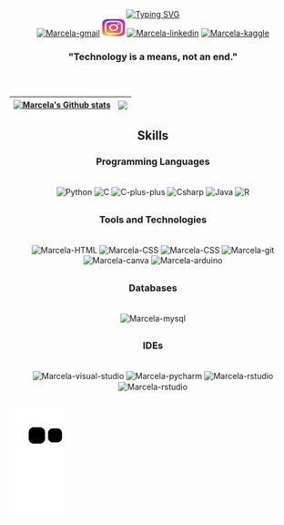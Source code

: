 <div  align="center">  
<a href="https://git.io/typing-svg"><img src="https://readme-typing-svg.demolab.com?font=Fira+Code&size=26&pause=1000&color=F7A811&center=true&width=435&lines=Hello+World!+I'm+Marcela+%F0%9F%96%96%F0%9F%8F%BC" alt="Typing SVG" /></a>
</div>

<div  style="display: inline_block" align="center">  
  <a href="mailto:contato.marcelaoliveiraf@gmail.com"><img alt="Marcela-gmail" height="30" width="40" src="https://cdn.jsdelivr.net/gh/devicons/devicon/icons/google/google-original.svg" /></a>
  <a href="https://www.instagram.com/marcela.oliveirafr/" target="_blank"><img alt="Marcela-instagram" height="30" width="40" src="https://raw.githubusercontent.com/tandpfun/skill-icons/59059d9d1a2c092696dc66e00931cc1181a4ce1f/icons/Instagram.svg" target="_blank"/></a>
  <a href="https://www.linkedin.com/in/marcela-oliveiraf/" target="_blank"><img alt="Marcela-linkedin" height="30" width="40" src="https://cdn.jsdelivr.net/gh/devicons/devicon/icons/linkedin/linkedin-original.svg" target="_blank"/></a>    
  <a href="https://www.kaggle.com/marcelaoliveiraf"  target="_blank"><img alt="Marcela-kaggle" height="30" width="40" src="https://cdn.jsdelivr.net/gh/devicons/devicon/icons/kaggle/kaggle-original.svg" target="_blank"/></a>  
</div>


<h3 align="center">"Technology is a means, not an end."</h3> 

##
<br>

<a href="https://github.com/marcela-oliveiraf/github-readme-stats"><img align="center" src="https://github-readme-stats.vercel.app/api?username=marcela-oliveiraf&show_icons=true&include_all_commits=true&theme=vision-friendly-dark&hide_border=true" alt="Marcela's Github stats" /></a> | <a href="https://github.com/marcela-oliveiraf/github-readme-stats"><img align="center" src="https://github-readme-stats.vercel.app/api/top-langs/?username=marcela-oliveiraf&layout=compact&theme=vision-friendly-dark&hide_border=true" /></a> |
| ------------- | ------------- |

##



<h2 align="center">Skills</h2>

<h3 align="center">Programming Languages</h3>
<div style="display: inline_block" align="center"><br>
  <img align="center" alt="Python" height="40" width="40" src="https://cdn.jsdelivr.net/gh/devicons/devicon/icons/python/python-original.svg" />
  <img align="center" alt="C" height="40" width="40" src="https://cdn.jsdelivr.net/gh/devicons/devicon/icons/c/c-original.svg" />   
  <img align="center" alt="C-plus-plus" height="40" width="40" src="https://cdn.jsdelivr.net/gh/devicons/devicon/icons/cplusplus/cplusplus-original.svg" />
  <img align="center" alt="Csharp" height="40" width="40" src="https://cdn.jsdelivr.net/gh/devicons/devicon/icons/csharp/csharp-original.svg" />
  <img align="center" alt="Java" height="40" width="40" src="https://cdn.jsdelivr.net/gh/devicons/devicon/icons/java/java-original.svg" />   
  <img align="center" alt="R" height="40" width="40" src="https://www.r-project.org/logo/Rlogo.svg" />
          
</div>

## 

<h3 align="center">Tools and Technologies</h3>
<div style="display: inline_block" align="center"><br>
  <img align="center" alt="Marcela-HTML" height="40" width="40" src="https://cdn.jsdelivr.net/gh/devicons/devicon/icons/html5/html5-original.svg" />
  <img align="center" alt="Marcela-CSS" height="40" width="40" src="https://cdn.jsdelivr.net/gh/devicons/devicon/icons/css3/css3-original.svg" />
  <img align="center" alt="Marcela-CSS" height="40" width="40" src="https://cdn.jsdelivr.net/gh/devicons/devicon/icons/linux/linux-original.svg" />  
  <img align="center" alt="Marcela-git" height="40" width="40" src="https://cdn.jsdelivr.net/gh/devicons/devicon/icons/git/git-original.svg" />
  <img align="center" alt="Marcela-canva" height=40" width="40" src="https://cdn.jsdelivr.net/gh/devicons/devicon/icons/canva/canva-original.svg" />  
  <img align="center" alt="Marcela-arduino" height="40" width="40" src="https://cdn.jsdelivr.net/gh/devicons/devicon/icons/arduino/arduino-original.svg" />            
</div>

##

<h3 align="center">Databases</h3>
<div style="display: inline_block" align="center"><br>
  <img align="center" alt="Marcela-mysql" height="40" width="40" src="https://cdn.jsdelivr.net/gh/devicons/devicon/icons/mysql/mysql-original.svg" />          
</div>


##

<h3 align="center">IDEs</h3>
<div style="display: inline_block" align="center"><br>
  <img align="center" alt="Marcela-visual-studio" height="40" widht="40" src="https://cdn.jsdelivr.net/gh/devicons/devicon/icons/visualstudio/visualstudio-plain.svg" />
  <img align="center" alt="Marcela-pycharm" height="40" width="40" src="https://cdn.jsdelivr.net/gh/devicons/devicon/icons/pycharm/pycharm-original.svg" />
  <img align="center" alt="Marcela-rstudio" height="40" width="40" src="https://cdn.jsdelivr.net/gh/devicons/devicon/icons/rstudio/rstudio-original.svg"/>
  <img align="center" alt="Marcela-rstudio" height="40" width="40" src="https://cdn.freebiesupply.com/logos/large/2x/eclipse-11-logo-svg-vector.svg"/>
</div>

##


![](https://github.com/marcela-oliveiraf/marcela-oliveiraf/blob/output/github-contribution-grid-snake.svg)

